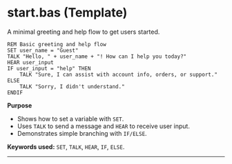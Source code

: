 # start.bas (Template)

A minimal greeting and help flow to get users started.

```basic
REM Basic greeting and help flow
SET user_name = "Guest"
TALK "Hello, " + user_name + "! How can I help you today?"
HEAR user_input
IF user_input = "help" THEN
    TALK "Sure, I can assist with account info, orders, or support."
ELSE
    TALK "Sorry, I didn't understand."
ENDIF
```

**Purpose**

- Shows how to set a variable with `SET`.
- Uses `TALK` to send a message and `HEAR` to receive user input.
- Demonstrates simple branching with `IF/ELSE`.

**Keywords used:** `SET`, `TALK`, `HEAR`, `IF`, `ELSE`.

---
